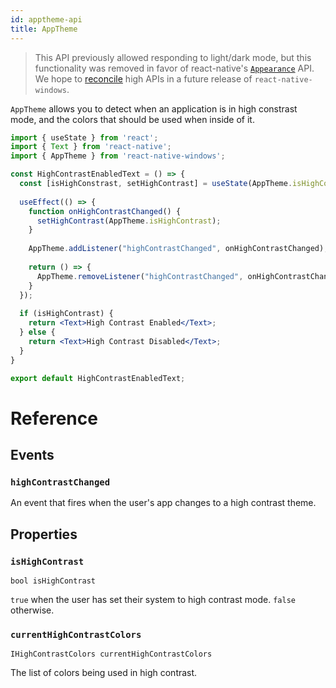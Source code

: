 ```yaml
---
id: apptheme-api
title: AppTheme
---
```


> This API previously allowed responding to light/dark mode, but this functionality was removed in favor of react-native's
> [``Appearance``](https://reactnative.dev/docs/appearance) API. We hope to
> [reconcile](https://github.com/microsoft/react-native-windows/issues/3701) high APIs in a future release of `react-native-windows`.

`AppTheme` allows you to detect when an application is in high constrast mode, and the colors that should be used when inside of it.

```jsx
import { useState } from 'react';
import { Text } from 'react-native';
import { AppTheme } from 'react-native-windows';

const HighContrastEnabledText = () => {
  const [isHighConstrast, setHighContrast] = useState(AppTheme.isHighContrast);
  
  useEffect(() => {
    function onHighContrastChanged() {
      setHighContrast(AppTheme.isHighContrast);
    }
  
    AppTheme.addListener("highContrastChanged", onHighContrastChanged);
    
    return () => {
      AppTheme.removeListener("highContrastChanged", onHighContrastChanged);
    }
  });
  
  if (isHighContrast) {
    return <Text>High Contrast Enabled</Text>;
  } else {
    return <Text>High Contrast Disabled</Text>;
  }
}

export default HighContrastEnabledText;
```

# Reference

## Events

### ``highContrastChanged``

An event that fires when the user's app changes to a high contrast theme.

## Properties

### ``isHighContrast``

```
bool isHighContrast
```

``true`` when the user has set their system to high contrast mode. ``false`` otherwise.

### ``currentHighContrastColors``

```
IHighContrastColors currentHighContrastColors
```

The list of colors being used in high contrast.

